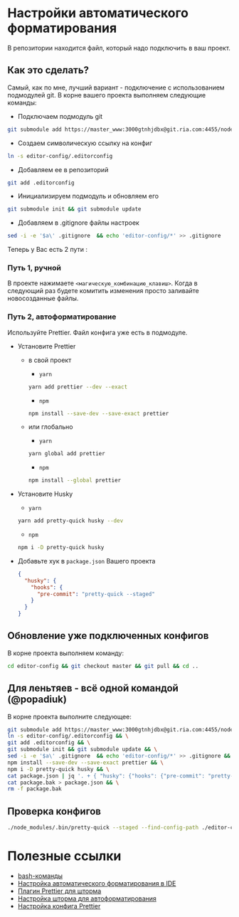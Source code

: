 # Настройки автоматического форматирования #

В репозитории находится файл, который надо подключить в ваш проект.

## Как это сделать? ##

Самый, как по мне, лучший вариант - подключение с использованием подмодулей git.
В корне вашего проекта выполняем следующие команды:

- Подключаем подмодуль git

```bash
git submodule add https://master_www:3000gtnhjdbx@git.ria.com:4455/node/editor-config.git editor-config
```

- Создаем символическую ссылку на конфиг
 
```bash
ln -s editor-config/.editorconfig
```

- Добавляем ее в репозиторий 

```bash
git add .editorconfig
```

- Инициализируем подмодуль и обновляем его

```bash
git submodule init && git submodule update
```

- Добавляем в .gitignore файлы настроек

```bash
sed -i -e '$a\' .gitignore  && echo 'editor-config/*' >> .gitignore
```
Теперь у Вас есть 2 пути :
### Путь 1, ручной ###
 
 В проекте нажимаете `<магическую_комбинацию_клавиш>`. Когда в следующий раз будете комитить изменения просто заливайте новосозданные файлы.

### Путь 2, автоформатирование ###
Используйте Prettier. Файл конфига уже есть в подмодуле.
- Установите Prettier 
    - в свой проект 
        + `yarn`

        ```bash
        yarn add prettier --dev --exact
        ```
        
        + `npm`
        
        ```bash
        npm install --save-dev --save-exact prettier
        ```
        
    - или глобально
    
        + `yarn`
        
        ```bash
        yarn global add prettier
        ```
        
        + `npm`
        
        ```bash
        npm install --global prettier
        ```
        
- Установите Husky
    + `yarn`
    
    ```bash
    yarn add pretty-quick husky --dev
    ```
    
    + `npm`
    
    ```bash
    npm i -D pretty-quick husky
    ```
    
- Добавьте хук в `package.json` Вашего проекта

    ```json
    {
      "husky": {
        "hooks": {
          "pre-commit": "pretty-quick --staged"
        }
      }
    }
    ```
    
## Обновление уже подключенных конфигов ##

В корне проекта выполняем команду:

```bash
cd editor-config && git checkout master && git pull && cd ..
```

## Для леньтяев - всё одной командой (@popadiuk) ##

В корне проекта выполните следующее:

```bash
git submodule add https://master_www:3000gtnhjdbx@git.ria.com:4455/node/editor-config.git editor-config && \
ln -s editor-config/.editorconfig && \
git add .editorconfig && \
git submodule init && git submodule update && \
sed -i -e '$a\' .gitignore  && echo 'editor-config/*' >> .gitignore && \
npm install --save-dev --save-exact prettier && \
npm i -D pretty-quick husky && \
cat package.json | jq '. + { "husky": {"hooks": {"pre-commit": "pretty-quick --staged --find-config-path ./editor-config --config ./editor-config/.prettierrc"}} }' -M > package.bak && \
cat package.bak > package.json && \
rm -f package.bak
```

## Проверка конфигов ##

```bash
./node_modules/.bin/pretty-quick --staged --find-config-path ./editor-config --config ./editor-config/.prettierrc
```

# Полезные ссылки #

- [bash-команды](https://git.ria.com/docker-compose/bu-auto-ria-devel/wikis/%D0%BF%D0%BE%D0%BB%D0%B5%D0%B7%D0%BD%D1%8B%D0%B5-bash-%D0%BA%D0%BE%D0%BC%D0%B0%D0%BD%D0%B4%D1%8B)
- [Настройка автоматического форматирования в IDE](https://git.ria.com/docker-compose/bu-auto-ria-devel/wikis/%D0%9A%D0%B0%D0%BA-%D0%BD%D0%B0%D1%81%D1%82%D1%80%D0%BE%D0%B8%D1%82%D1%8C-IDE-%D0%B4%D0%BB%D1%8F-%D0%B0%D0%B2%D1%82%D0%BE%D0%BC%D0%B0%D1%82%D0%B8%D1%87%D0%B5%D1%81%D0%BA%D0%BE%D0%B3%D0%BE-%D1%84%D0%BE%D1%80%D0%BC%D0%B0%D1%82%D0%B8%D1%80%D0%BE%D0%B2%D0%B0%D0%BD%D0%B8%D1%8F-%D0%BA%D0%BE%D0%B4%D0%B0%3F)
- [Плагин Prettier для шторма](https://github.com/JetBrains/intellij-plugins/tree/master/prettierJS)
- [Настройка шторма для автоформатирования](https://prettier.io/docs/en/webstorm.html)
- [Настройка конфига Prettier](https://prettier.io/docs/en/options.html)
